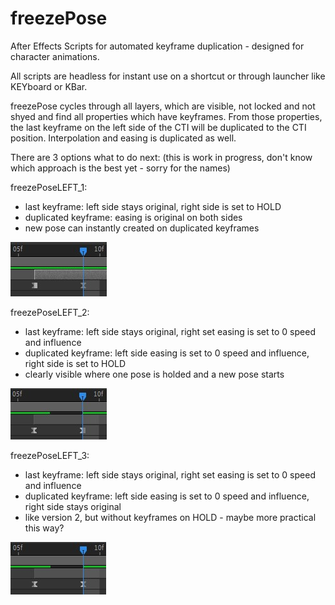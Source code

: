 # freezePose
After Effects Scripts for automated keyframe duplication - designed for character animations.

All scripts are headless for instant use on a shortcut or through launcher like KEYboard or KBar.

freezePose cycles through all layers, which are visible, not locked and not shyed and find all properties which have keyframes.
From those properties, the last keyframe on the left side of the CTI will be duplicated to the CTI position. Interpolation and easing is duplicated as well. 

There are 3 options what to do next: (this is work in progress, don't know which approach is the best yet - sorry for the names)

freezePoseLEFT_1:
- last keyframe: left side stays original, right side is set to HOLD
- duplicated keyframe: easing is original on both sides
- new pose can instantly created on duplicated keyframes

![freezePoseLEFT_1](https://github.com/VogelMoritz/freezePose/blob/master/1.jpg?raw=true)



freezePoseLEFT_2:
- last keyframe: left side stays original, right set easing is set to 0 speed and influence
- duplicated keyframe: left side easing is set to 0 speed and influence, right side is set to HOLD
- clearly visible where one pose is holded and a new pose starts

![freezePoseLEFT_2](https://github.com/VogelMoritz/freezePose/blob/master/2.jpg?raw=true)



freezePoseLEFT_3:
- last keyframe: left side stays original, right set easing is set to 0 speed and influence
- duplicated keyframe: left side easing is set to 0 speed and influence, right side stays original
- like version 2, but without keyframes on HOLD - maybe more practical this way?

![freezePoseLEFT_3](https://github.com/VogelMoritz/freezePose/blob/master/3.jpg?raw=true)
